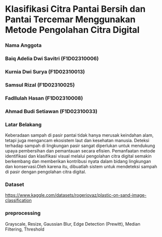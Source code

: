 # Klasifikasi Citra Pantai Bersih dan Pantai Tercemar Menggunakan Metode Pengolahan Citra Digital

### Nama Anggota 
### Baiq Adelia Dwi Savitri (F1D02310006)
### Kurnia Dwi Surya (F1D02310013)
### Samsul Rizal (F1D02310025)
### Fadllulah Hasan (F1D02310008)
### Ahmad Budi Setiawan (F1D02310033)




### Latar Belakang 
Keberadaan sampah di pasir pantai tidak hanya merusak keindahan alam, tetapi juga mengancam ekosistem laut dan kesehatan manusia. Deteksi terhadap sampah di lingkungan pasir sangat diperlukan untuk mendukung upaya pembersihan dan pemantauan secara efisien. Pemanfaatan metode identifikasi dan klasifikasi visual melalui pengolahan citra digital semakin berkembang dan memberikan kontribusi nyata dalam bidang lingkungan dan konservasi.Oleh karena itu, dibuatlah sistem untuk mendeteksi sampah di pasir dengan pengolahan citra digital.

### Dataset
https://www.kaggle.com/datasets/rogeriovaz/plastic-on-sand-image-classification

### preprocessing  
Grayscale, Resize, Gaussian Blur, Edge Detection (Prewitt), Median Filtering, Threshold
